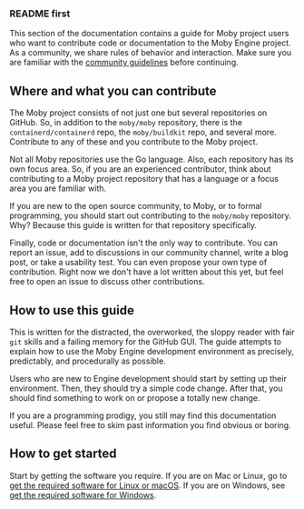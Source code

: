 ### README first

This section of the documentation contains a guide for Moby project users who want to
contribute code or documentation to the Moby Engine project. As a community, we
share rules of behavior and interaction. Make sure you are familiar with the <a
href="https://github.com/moby/moby/blob/master/CONTRIBUTING.md#moby-community-guidelines"
target="_blank">community guidelines</a> before continuing.

## Where and what you can contribute

The Moby project consists of not just one but several repositories on GitHub.
So, in addition to the `moby/moby` repository, there is the
`containerd/containerd` repo, the `moby/buildkit` repo, and several more.
Contribute to any of these and you contribute to the Moby project.

Not all Moby repositories use the Go language. Also, each repository has its
own focus area. So, if you are an experienced contributor, think about
contributing to a Moby project repository that has a language or a focus area you are
familiar with.

If you are new to the open source community, to Moby, or to formal
programming, you should start out contributing to the `moby/moby`
repository. Why? Because this guide is written for that repository specifically.

Finally, code or documentation isn't the only way to contribute. You can report
an issue, add to discussions in our community channel, write a blog post, or
take a usability test. You can even propose your own type of contribution.
Right now we don't have a lot written about this yet, but feel free to open an issue
to discuss other contributions.

## How to use this guide

This is written for the distracted, the overworked, the sloppy reader with fair
`git` skills and a failing memory for the GitHub GUI. The guide attempts to
explain how to use the Moby Engine development environment as precisely,
predictably, and procedurally as possible.

Users who are new to Engine development should start by setting up their
environment. Then, they should try a simple code change. After that, you should
find something to work on or propose a totally new change.

If you are a programming prodigy, you still may find this documentation useful.
Please feel free to skim past information you find obvious or boring.

## How to get started

Start by getting the software you require. If you are on Mac or Linux, go to
[get the required software for Linux or macOS](software-required.md). If you are
on Windows, see [get the required software for Windows](software-req-win.md).
